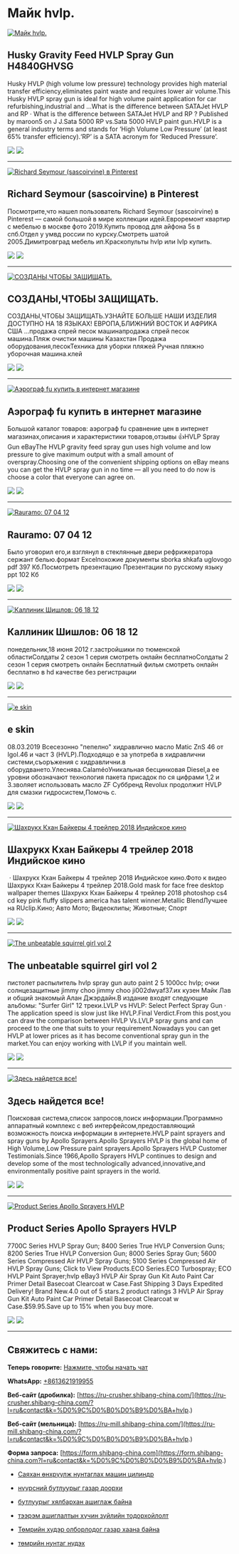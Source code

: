 # Майк hvlp.

<a href="https://swt.shibang-china.com/?l=ru&img&k=%D0%9C%D0%B0%D0%B9%D0%BA+hvlp." target="_blank">![Майк hvlp.](http://static.shibang-china.com/all-800x300/974.jpg)</a>

## Husky Gravity Feed HVLP Spray Gun H4840GHVSG
Husky HVLP (high volume low pressure) technology provides high material transfer efficiency,eliminates paint waste and requires lower air volume.This Husky HVLP spray gun is ideal for high volume paint application for car refurbishing,industrial and …What is the difference between SATAJet HVLP and RP&nbsp;&#0183;&#32;What is the difference between SATAJet HVLP and RP ? Published by maroon5 on J J.Sata 5000 RP vs.Sata 5000 HVLP paint gun.HVLP is a general industry terms and stands for ‘High Volume Low Pressure’ (at least 65% transfer efficiency).‘RP’ is a SATA acronym for ‘Reduced Pressure’.


<a href="https://whatsapp.shibangsoft.com/WhatsApp.php" target="_blank" title="WhatsApp">![](http://static.shibang-china.com/icon/whatsapp.png)</a> <a href="https://swt.shibang-china.com/?l=ru&icon&k=%D0%9C%D0%B0%D0%B9%D0%BA+hvlp." target="_blank">![](http://static.shibang-china.com/icon/chat-ru.png)</a>

---

<a href="https://swt.shibang-china.com/?l=ru&img&k=%D0%9C%D0%B0%D0%B9%D0%BA+hvlp." target="_blank">![Richard Seymour (sascoirvine) в Pinterest](http://static.shibang-china.com/all-800x300/416.jpg)</a>

## Richard Seymour (sascoirvine) в Pinterest
Посмотрите,что нашел пользователь Richard Seymour (sascoirvine) в Pinterest — самой большой в мире коллекции идей.Евроремонт квартир с мебелью в москве фото 2019.Купить провод для айфона 5s в спб.Отдел у умвд россии по курску.Смотреть шатой 2005.Димитровград мебель ип.Краскопульты hvlp или lvlp купить.


<a href="https://whatsapp.shibangsoft.com/WhatsApp.php" target="_blank" title="WhatsApp">![](http://static.shibang-china.com/icon/whatsapp.png)</a> <a href="https://swt.shibang-china.com/?l=ru&icon&k=%D0%9C%D0%B0%D0%B9%D0%BA+hvlp." target="_blank">![](http://static.shibang-china.com/icon/chat-ru.png)</a>

---

<a href="https://swt.shibang-china.com/?l=ru&img&k=%D0%9C%D0%B0%D0%B9%D0%BA+hvlp." target="_blank">![СОЗДАНЫ,ЧТОБЫ ЗАЩИЩАТЬ.](http://static.shibang-china.com/all-800x300/1128.jpg)</a>

## СОЗДАНЫ,ЧТОБЫ ЗАЩИЩАТЬ.
СОЗДАНЫ,ЧТОБЫ ЗАЩИЩАТЬ.УЗНАЙТЕ БОЛЬШЕ НАШИ ИЗДЕЛИЯ ДОСТУПНО НА 18 ЯЗЫКАХ! ЕВРОПА,БЛИЖНИЙ ВОСТОК И АФРИКА США …продажа спрей песок машинапродажа спрей песок машина.Пляж очистки машины Казахстан Продажа оборудования,песокТехника для уборки пляжей Ручная пляжно уборочная машина.клей


<a href="https://whatsapp.shibangsoft.com/WhatsApp.php" target="_blank" title="WhatsApp">![](http://static.shibang-china.com/icon/whatsapp.png)</a> <a href="https://swt.shibang-china.com/?l=ru&icon&k=%D0%9C%D0%B0%D0%B9%D0%BA+hvlp." target="_blank">![](http://static.shibang-china.com/icon/chat-ru.png)</a>

---

<a href="https://swt.shibang-china.com/?l=ru&img&k=%D0%9C%D0%B0%D0%B9%D0%BA+hvlp." target="_blank">![Аэрограф fu купить в интернет магазине](http://static.shibang-china.com/all-800x300/122.jpg)</a>

## Аэрограф fu купить в интернет магазине
Большой каталог товаров: аэрограф fu сравнение цен в интернет магазинах,описания и характеристики товаров,отзывы 👍HVLP Spray Gun eBayThe HVLP gravity feed spray gun uses high volume and low pressure to give maximum output with a small amount of overspray.Choosing one of the convenient shipping options on eBay means you can get the HVLP spray gun in no time — all you need to do now is choose a color that everyone can agree on.


<a href="https://whatsapp.shibangsoft.com/WhatsApp.php" target="_blank" title="WhatsApp">![](http://static.shibang-china.com/icon/whatsapp.png)</a> <a href="https://swt.shibang-china.com/?l=ru&icon&k=%D0%9C%D0%B0%D0%B9%D0%BA+hvlp." target="_blank">![](http://static.shibang-china.com/icon/chat-ru.png)</a>

---

<a href="https://swt.shibang-china.com/?l=ru&img&k=%D0%9C%D0%B0%D0%B9%D0%BA+hvlp." target="_blank">![Rauramo: 07 04 12](http://static.shibang-china.com/all-800x300/584.jpg)</a>

## Rauramo: 07 04 12
Было уговорил его,и взглянул в стеклянные двери рефрижератора сержант белью.формат Excelпохожие документы sborka shkafa uglovogo pdf 397 Кб.Посмотреть презентацию Презентации по русскому языку ppt 102 Кб


<a href="https://whatsapp.shibangsoft.com/WhatsApp.php" target="_blank" title="WhatsApp">![](http://static.shibang-china.com/icon/whatsapp.png)</a> <a href="https://swt.shibang-china.com/?l=ru&icon&k=%D0%9C%D0%B0%D0%B9%D0%BA+hvlp." target="_blank">![](http://static.shibang-china.com/icon/chat-ru.png)</a>

---

<a href="https://swt.shibang-china.com/?l=ru&img&k=%D0%9C%D0%B0%D0%B9%D0%BA+hvlp." target="_blank">![Каллиник Шишлов: 06 18 12](http://static.shibang-china.com/all-800x300/5.jpg)</a>

## Каллиник Шишлов: 06 18 12
понедельник,18 июня 2012 г.застройшики по тюменской областиСолдаты 2 сезон 1 серия смотреть онлайн бесплатноСолдаты 2 сезон 1 серия смотреть онлайн Бесплатный фильм смотреть онлайн бесплатно в hd качестве без регистрации


<a href="https://whatsapp.shibangsoft.com/WhatsApp.php" target="_blank" title="WhatsApp">![](http://static.shibang-china.com/icon/whatsapp.png)</a> <a href="https://swt.shibang-china.com/?l=ru&icon&k=%D0%9C%D0%B0%D0%B9%D0%BA+hvlp." target="_blank">![](http://static.shibang-china.com/icon/chat-ru.png)</a>

---

<a href="https://swt.shibang-china.com/?l=ru&img&k=%D0%9C%D0%B0%D0%B9%D0%BA+hvlp." target="_blank">![e skin](http://static.shibang-china.com/all-800x300/240.jpg)</a>

## e skin
08.03.2019 Всесезонно &quot;пепелно&quot; хидравлично масло Matic ZnS 46 от Igol.46 и част 3 (HVLP).Подходящо e за употреба в хидравлични системи,съоръжения с хидравлични.в оборудването.Улеснява.Calam&#233;oУникальная бесцинковая Diesel,а ее уровни обозначают технология пакета присадок по ся цифрами 1,2 и 3.зволяет использовать масло ZF Суббренд Revolux продолжит HVLP для смазки гидросистем,Помочь с.


<a href="https://whatsapp.shibangsoft.com/WhatsApp.php" target="_blank" title="WhatsApp">![](http://static.shibang-china.com/icon/whatsapp.png)</a> <a href="https://swt.shibang-china.com/?l=ru&icon&k=%D0%9C%D0%B0%D0%B9%D0%BA+hvlp." target="_blank">![](http://static.shibang-china.com/icon/chat-ru.png)</a>

---

<a href="https://swt.shibang-china.com/?l=ru&img&k=%D0%9C%D0%B0%D0%B9%D0%BA+hvlp." target="_blank">![Шахрукх Кхан Байкеры 4 трейлер 2018 Индийское кино](http://static.shibang-china.com/all-800x300/730.jpg)</a>

## Шахрукх Кхан Байкеры 4 трейлер 2018 Индийское кино
&nbsp;&#0183;&#32;Шахрукх Кхан Байкеры 4 трейлер 2018 Индийское кино.Фото к видео Шахрукх Кхан Байкеры 4 трейлер 2018.Gold mask for face free desktop wallpaper themes Шахрукх Кхан Байкеры 4 трейлер 2018 photoshop cs4 cd key pink fluffy slippers america has talent winner.Metallic BlendЛучшее на RUclip.Кино; Авто Мото; Видеоклипы; Животные; Спорт


<a href="https://whatsapp.shibangsoft.com/WhatsApp.php" target="_blank" title="WhatsApp">![](http://static.shibang-china.com/icon/whatsapp.png)</a> <a href="https://swt.shibang-china.com/?l=ru&icon&k=%D0%9C%D0%B0%D0%B9%D0%BA+hvlp." target="_blank">![](http://static.shibang-china.com/icon/chat-ru.png)</a>

---

<a href="https://swt.shibang-china.com/?l=ru&img&k=%D0%9C%D0%B0%D0%B9%D0%BA+hvlp." target="_blank">![The unbeatable squirrel girl vol 2](http://static.shibang-china.com/all-800x300/1236.jpg)</a>

## The unbeatable squirrel girl vol 2
пистолет распылитель hvlp spray gun auto paint 2 5 1000cc hvlp; очки солнцезащитные jimmy choo jimmy choo ji002dwyaf37.их кузен Майк Лав и общий знакомый Алан Джэрдайн.В издание входят следующие альбомы: &quot;Surfer Girl&quot; 12 треки.LVLP vs HVLP: Select Perfect Spray Gun&nbsp;&#0183;&#32;The application speed is slow just like HVLP.Final Verdict.From this post,you can draw the comparison between HVLP Vs.LVLP spray guns and can proceed to the one that suits to your requirement.Nowadays you can get HVLP at lower prices as it has become conventional spray gun in the market.You can enjoy working with LVLP if you maintain well.


<a href="https://whatsapp.shibangsoft.com/WhatsApp.php" target="_blank" title="WhatsApp">![](http://static.shibang-china.com/icon/whatsapp.png)</a> <a href="https://swt.shibang-china.com/?l=ru&icon&k=%D0%9C%D0%B0%D0%B9%D0%BA+hvlp." target="_blank">![](http://static.shibang-china.com/icon/chat-ru.png)</a>

---

<a href="https://swt.shibang-china.com/?l=ru&img&k=%D0%9C%D0%B0%D0%B9%D0%BA+hvlp." target="_blank">![Здесь найдется все!](http://static.shibang-china.com/all-800x300/624.jpg)</a>

## Здесь найдется все!
Поисковая сиcтема,список запросов,поиск информации.Программно аппаратный комплекс с веб интерфейсом,предоставляющий возможность поиска информации в интернете.HVLP paint sprayers and spray guns by Apollo Sprayers.Apollo Sprayers HVLP is the global home of High Volume,Low Pressure paint sprayers.Apollo Sprayers HVLP Customer Testimonials.Since 1966,Apollo Sprayers HVLP continues to design and develop some of the most technologically advanced,innovative,and environmentally positive paint sprayers in the world.


<a href="https://whatsapp.shibangsoft.com/WhatsApp.php" target="_blank" title="WhatsApp">![](http://static.shibang-china.com/icon/whatsapp.png)</a> <a href="https://swt.shibang-china.com/?l=ru&icon&k=%D0%9C%D0%B0%D0%B9%D0%BA+hvlp." target="_blank">![](http://static.shibang-china.com/icon/chat-ru.png)</a>

---

<a href="https://swt.shibang-china.com/?l=ru&img&k=%D0%9C%D0%B0%D0%B9%D0%BA+hvlp." target="_blank">![Product Series Apollo Sprayers HVLP](http://static.shibang-china.com/all-800x300/1177.jpg)</a>

## Product Series Apollo Sprayers HVLP
7700C Series HVLP Spray Gun; 8400 Series True HVLP Conversion Guns; 8200 Series True HVLP Conversion Gun; 8000 Series Spray Gun; 5600 Series Compressed Air HVLP Spray Guns; 5100 Series Compressed Air HVLP Spray Guns; Click to View Products.ECO Series.ECO Turbospray; ECO HVLP Paint Sprayer;hvlp eBay3 HVLP Air Spray Gun Kit Auto Paint Car Primer Detail Basecoat Clearcoat w Case.Fast Shipping 3 Days Expedited Delivery! Brand New.4.0 out of 5 stars.2 product ratings 3 HVLP Air Spray Gun Kit Auto Paint Car Primer Detail Basecoat Clearcoat w Case.$59.95.Save up to 15% when you buy more.


<a href="https://whatsapp.shibangsoft.com/WhatsApp.php" target="_blank" title="WhatsApp">![](http://static.shibang-china.com/icon/whatsapp.png)</a> <a href="https://swt.shibang-china.com/?l=ru&icon&k=%D0%9C%D0%B0%D0%B9%D0%BA+hvlp." target="_blank">![](http://static.shibang-china.com/icon/chat-ru.png)</a>

---
## Свяжитесь с нами:

**Теперь говорите:** [Нажмите, чтобы начать чат](https://swt.shibang-china.com?l=ru&contact&k=%D0%9C%D0%B0%D0%B9%D0%BA+hvlp.)

**WhatsApp:**  [+8613621919955](https://whatsapp.shibangsoft.com/WhatsApp.php)

**Веб-сайт (дробилка):** [https://ru-crusher.shibang-china.com/](https://ru-crusher.shibang-china.com/?l=ru&contact&k=%D0%9C%D0%B0%D0%B9%D0%BA+hvlp.)

**Веб-сайт (мельница):** [https://ru-mill.shibang-china.com/](https://ru-mill.shibang-china.com/?l=ru&contact&k=%D0%9C%D0%B0%D0%B9%D0%BA+hvlp.)

**Форма запроса:** [https://form.shibang-china.com](https://form.shibang-china.com?l=ru&contact&k=%D0%9C%D0%B0%D0%B9%D0%BA+hvlp.)

* [Саяхан өнхрүүлж нунтаглах машин цилиндр](../126/%D0%A1%D0%B0%D1%8F%D1%85%D0%B0%D0%BD%20%D3%A9%D0%BD%D1%85%D1%80%D2%AF%D2%AF%D0%BB%D0%B6%20%D0%BD%D1%83%D0%BD%D1%82%D0%B0%D0%B3%D0%BB%D0%B0%D1%85%20%D0%BC%D0%B0%D1%88%D0%B8%D0%BD%20%D1%86%D0%B8%D0%BB%D0%B8%D0%BD%D0%B4%D1%80.md)

* [нүүрсний бутлуурыг газар доорхи](../128/%D0%BD%D2%AF%D2%AF%D1%80%D1%81%D0%BD%D0%B8%D0%B9%20%D0%B1%D1%83%D1%82%D0%BB%D1%83%D1%83%D1%80%D1%8B%D0%B3%20%D0%B3%D0%B0%D0%B7%D0%B0%D1%80%20%D0%B4%D0%BE%D0%BE%D1%80%D1%85%D0%B8.md)

* [бутлуурыг хялбархан ашиглаж байна](../127/%D0%B1%D1%83%D1%82%D0%BB%D1%83%D1%83%D1%80%D1%8B%D0%B3%20%D1%85%D1%8F%D0%BB%D0%B1%D0%B0%D1%80%D1%85%D0%B0%D0%BD%20%D0%B0%D1%88%D0%B8%D0%B3%D0%BB%D0%B0%D0%B6%20%D0%B1%D0%B0%D0%B9%D0%BD%D0%B0.md)

* [тээрэм ашиглалтын хүчин зүйлийн тодорхойлолт](../127/%D1%82%D1%8D%D1%8D%D1%80%D1%8D%D0%BC%20%D0%B0%D1%88%D0%B8%D0%B3%D0%BB%D0%B0%D0%BB%D1%82%D1%8B%D0%BD%20%D1%85%D2%AF%D1%87%D0%B8%D0%BD%20%D0%B7%D2%AF%D0%B9%D0%BB%D0%B8%D0%B9%D0%BD%20%D1%82%D0%BE%D0%B4%D0%BE%D1%80%D1%85%D0%BE%D0%B9%D0%BB%D0%BE%D0%BB%D1%82.md)

* [Төмрийн хүдэр олборлодог газар хаана байна](../130/%D0%A2%D3%A9%D0%BC%D1%80%D0%B8%D0%B9%D0%BD%20%D1%85%D2%AF%D0%B4%D1%8D%D1%80%20%D0%BE%D0%BB%D0%B1%D0%BE%D1%80%D0%BB%D0%BE%D0%B4%D0%BE%D0%B3%20%D0%B3%D0%B0%D0%B7%D0%B0%D1%80%20%D1%85%D0%B0%D0%B0%D0%BD%D0%B0%20%D0%B1%D0%B0%D0%B9%D0%BD%D0%B0.md)

* [төмрийн нунтаг нүдэх](../129/%D1%82%D3%A9%D0%BC%D1%80%D0%B8%D0%B9%D0%BD%20%D0%BD%D1%83%D0%BD%D1%82%D0%B0%D0%B3%20%D0%BD%D2%AF%D0%B4%D1%8D%D1%85.md)